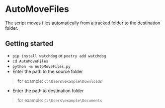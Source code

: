 # AutoMoveFiles
The script moves files automatically from a tracked folder to the destination folder.

## Getting started 
- `pip install watchdog` or `poetry add watchdog`
- `cd AutoMoveFiles`
- `python -m AutoMoveFiles.py` 
- Enter the path to the source folder 
> for example: `C:\Users\example\Downloads`
- Enter the path to destination folder 
> for example: `C:\Users\example\Documents`

